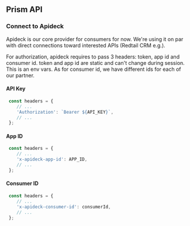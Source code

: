 ## Prism API

### Connect to Apideck

Apideck is our core provider for consumers for now. We're using it on par with direct connections toward interested APIs (Redtail CRM e.g.).

For authorization, apideck requires to pass 3 headers: token, app id and consumer id. token and app id are static and can't change during session. This is an env vars. As for consumer id, we have different ids for each of our partner.

#### API Key

```js
 const headers = {
    // ...
    'Authorization': `Bearer ${API_KEY}`,
    // ...
 };
 ```

#### App ID

```js
 const headers = {
    // ...
    'x-apideck-app-id': APP_ID,
    // ...
 };
 ```

#### Consumer ID

```js
 const headers = {
    // ...
    'x-apideck-consumer-id': consumerId,
    // ...
 };
 ```
